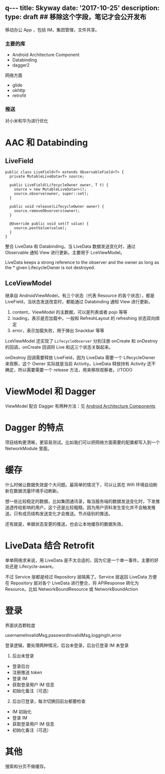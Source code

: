 q---
title: Skyway
date: '2017-10-25'
description:
type: draft ## 移除这个字段，笔记才会公开发布
---

移动办公 App ，包括 IM，集团管理，文件共享。


### 主要的库

- Android Architecture Component
- Databinding
- dagger2


网络方面

- glide
- okhttp
- retrofit


### 推送

对小米和华为进行优化

# AAC 和 Databinding

## LiveField

    public class LiveField<T> extends ObservableField<T> {
      private MutableLiveData<T> source;
    
      public LiveField(LifecycleOwner owner, T t) {
        source = new MutableLiveData<>();
        source.observe(owner, super::set);
      }
    
      public void release(LifecycleOwner owner) {
        source.removeObservers(owner);
      }
    
      @Override public void set(T value) {
        source.postValue(value);
      }
    }

整合 LiveData 和 Databinding，当 LiveData 数据发送变化时，通过 Observable 通知 View 进行更新。主要用于 LceViewModel。

LiveData keeps a strong reference to the observer and the owner as long as the
     * given LifecycleOwner is not destroyed.

## LceViewModel

继承自 AndroidViewModel，有三个状态（代表 Resource 的各个状态），都是 LiveField，当状态发送改变时，都能通过 Databinding 通知 View 进行更新。

1. content，ViewModel 的主数据，可以是列表或者 pojo 等等
2. loading，表示是否加载中，一般和 RefreshLayout 的 refreshing 状态双向绑定
3. error，表示加载失败，用于弹出 Snackbar 等等

LceViewModel 还实现了 `LifecycleObserver` 分别注册 onCreate 和 onDestroy 的回调，onCreate 回调将 Live<Resourece> 和这三个状态关联起来。

onDestroy 回调需要释放 LiveField，因为 LiveData 需要一个 LifecycleOwner 来观察，这个 Owner 实际就是当前 Activity。LiveData 释放持有 Activity 还不确定，所以需要需要一个 release 方法，用来移除观察者。//TODO

# ViewModel 和 Dagger

ViewModel 配合 Dagger 有两种方法：见 [Android Architecture Components](notes/programming/android/android-architecture-components#toc_11)

# Dagger 的特点

项目结构更清晰，更容易测试。比如我们可以把网络方面需要的配置都写入到一个 NetworkModule 里面。

# 缓存

什么时候让数据失效是个大问题。最简单的情况下，可以让其在 Wifi 环境自动刷新在数据流量环境手动刷新。

想一些比较稳定的数据，比如集团通讯录，每当服务端的数据发送变化时，下发推送透传给影响的用户。这个还是比较粗糙。因为用户资料发生变化并不会触发推送。只有成员结构发送变化才会推送。节点级别的推送。

还有就是，单据状态变更的推送，也会让本地缓存的数据失效。

# LiveData 结合 Retrofit

单单网络求来说，用 LiveData 是不太合适的，因为它是一个单一事件。主要的好处还是 Lifecycle-aware。

不过 Service 层都是经过 Repository 层隔离了。Service 层返回 LiveData 方便在 Repository 层对各个 LiveData 进行整合，将 APIResponse 转化为 Resource。比如 NetworkBoundResource 或 NetworkBoundAction

# 登录 

界面状态颗粒度

usernameInvalidMsg,passwordInvalidMsg,loggingIn,error

登录逻辑，要处理两种情况，后台未登录，后台已登录 IM 未登录

1. 后台未登录
  - 登录后台
  - 注册推送 token
  - 登录 IM
  - 获取登录用户 IM 信息
  - 初始化备注（可选）

2. 后台已登录，每次切换回前台都要检查
  - IM 初始化
  - 登录 IM
  - 获取登录用户 IM 信息
  - 初始化备注（可选）
  
# 其他

搜索和分页不做缓存。

